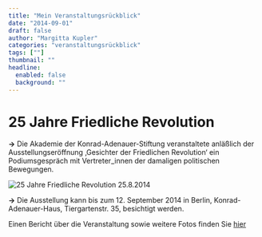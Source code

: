 ```yaml
---
title: "Mein Veranstaltungsrückblick"
date: "2014-09-01"
draft: false
author: "Margitta Kupler"
categories: "veranstaltungsrückblick"
tags: [""]
thumbnail: ""
headline:
  enabled: false
  background: ""
---
```


# 25 Jahre Friedliche Revolution

**→** Die Akademie der Konrad-Adenauer-Stiftung veranstaltete anläßlich der
Ausstellungseröffnung ‚Gesichter der Friedlichen Revolution‘ ein
Podiumsgespräch mit Vertreter_innen der damaligen politischen Bewegungen.


<!--more-->

![25 Jahre Friedliche Revolution 25.8.2014](/images/2014/09_veranstaltungsrückblick_25-jahre-friedliche-revolution-25-8-2014.jpg)

**→** Die Ausstellung kann bis zum 12. September 2014 in Berlin, Konrad-
Adenauer-Haus, Tiergartenstr. 35, besichtigt werden.

Einen Bericht über die Veranstaltung sowie weitere Fotos finden Sie
[hier](http://www.kas.de/akademie/de/publications/38638/ "Friedliche
Revolution")



